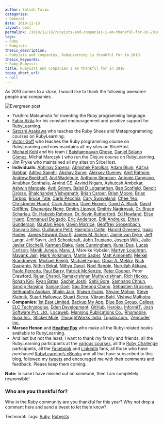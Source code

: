 ```yaml
---
author: Satish Talim
categories:
- General
date: 2010-12-18
layout: post
permalink: /2010/12/18/rubyists-and-companies-i-am-thankful-for-in-2010/
tags:
- Ruby
- Rubyists
thesis_description:
- Rubyists and Companies, RubyLearning is thankful for in 2010.
thesis_keywords:
- Ruby,Rubyists
title: Rubyists and Companies I am thankful for in 2010
topsy_short_url:
- null
---
```


<div>
  <p>
    As 2010 comes to a close, I would like to thank the following awesome people and companies.
  </p>
  
  <p>
    <img class="alignright" src='http://rubylearning.com/images/evergreen2.jpg' style="border: 0px none ;" alt="Evergreen post" title="Evergreen post" />
  </p>
  
  <ul>
    <li>
      Yukihiro Matsumoto for inventing the Ruby programming language.
    </li>
    <li>
      <a href="http://rubylearning.com/blog/2010/10/08/does-ror-deployment-deprive-you-of-your-sleep/">Fabio Akita</a> for his constant encouragement and positive support for RubyLearning.
    </li>
    <li>
      <a href="http://vgoff.posterous.com/">Satoshi Asakawa</a> who teaches the Ruby Shoes and Metaprogramming courses on RubyLearning.
    </li>
    <li>
      <a href="http://vgoff.posterous.com/">Victor Goff</a> who teaches the Ruby programming course on RubyLearning and now maintains all my sites on SliceHost.
    </li>
    <li>
      <a href="http://citizen428.net/">Michael Kohl</a> and his team ( <a href="http://twitter.com/ghoseb">Baishampayan Ghose</a>, <a href="http://twitter.com/deepbluelambda">Daniel Solano Gómez</a>, Michal Marczyk ) who run the Clojure course on RubyLearning.
    </li>
    <li>
      Jim Pryke who maintained all my sites on SliceHost.
    </li>
    <li>
      <b>Individuals</b>: <a href="mailto:asaxena@shipx.in">Abhinav Saxena</a>, <a href="mailto:abhishek@whol.ly">Abhishek Parolkar</a>, <a href="http://twitter.com/adamblum">Adam Blum</a>, <a href="mailto:aditya.babbar@webroar.in">Aditya Babbar</a>, <a href="mailto:asanghi@salaree.com">Aditya Sanghi</a>, <a href="mailto:akshay@ads4good.org">Akshay Surve</a>, <a href="http://rubylearning.com/blog/2009/12/22/aleksey-gureiev-winner-rpcfn-4/">Aleksey Gureiev</a>, <a href="http://rubylearning.com/blog/2010/03/18/amit-rathore-talks-to-rubylearnings-clojure-course-participants/">Amit Rathore</a>, <a href="http://rubylearning.com/blog/2010/07/29/clojure-a-chat-with-andrew-boekhoff/">Andrew Boekhoff</a>, <a href="mailto:anil@digitalcodes.org">Anil Wadghule</a>, <a href="http://github.com/Raynes/">Anthony Simpson</a>, <a href="http://twitter.com/acangiano">Antonio Cangiano</a>, <a href="mailto:anubhav@sokrati.com">Anubhav Sonthalia</a>, <a href="mailto:info@fedena.com">Arvind GS</a>, <a href="mailto:arvind@bubbleideas.com">Arvind Nigam</a>, <a href="mailto:ashutosh_ambekar@persistent.co.in">Ashutosh Ambekar</a>, <a href="mailto:rails@vectorbrook.com">Ashwin Mangale</a>, <a href="http://rubylearning.com/blog/2010/04/29/rpcfn-interactive-fiction-9/">Avdi Grimm</a>, <a href="mailto:info@spritle.com">Balaji D Loganathan</a>, <a href="http://rubylearning.com/blog/2010/12/15/getting-started-with-heroku/">Ben Scofield</a>, <a href="http://rubylearning.com/blog/2010/06/01/benoit-daloze-winner-rpcfn-9/">Benoit Daloze</a>, <a href="mailto:contactus@unitedprosperity.org">Bhalchander Vishwanath</a>, <a href="http://twitter.com/BrianCarper">Brian Carper</a>, <a href="http://twitter.com/ldm314">Brian Moore</a>, <a href="http://rubylearning.com/blog/2010/10/25/the-value-of-a-personal-bug-log/">Brian Tarbox</a>, <a href="http://rubylearning.com/blog/2008/11/25/little-known-ways-to-ruby-mastery-by-bruce-tate/">Bruce Tate</a>, <a href="http://carlopecchia.eu/">Carlo Pecchia</a>, <a href="mailto:cary@swoveland.com">Cary Swoveland</a>, <a href="http://rubylearning.com/blog/2010/11/02/how-does-one-use-design-patterns-in-ruby/">Chee Yeo</a>, <a href="http://twitter.com/chaupt">Christopher Haupt</a>, <a href="http://twitter.com/craigandera">Craig Andera</a>, <a href="http://rubylearning.com/blog/2010/11/08/do-you-know-resque/">Dave Hoover</a>, <a href="http://rubylearning.com/blog/2010/09/27/almost-everything-is-an-object-and-everything-is-almost-an-object/">David A. Black</a>, <a href="http://rubylearning.com/blog/2010/07/31/rpcfn-cycle-tracks-12/">David Griffiths</a>, <a href="http://blog.dhananjaynene.com/">Dhananjay Nene</a>, <a href="http://rubylearning.com/blog/2010/07/06/dmitry-lipovoi-winner-rpcfn-10/">Dmitry Lipovoi</a>, <a href="http://rubylearning.com/blog/2010/04/06/dmitiry-nagirnyak-winner-rpcfn-7/">Dmitriy Nagirnyak</a>, <a href="http://rubylearning.com/blog/2010/08/31/rpcfn-economics-101-13/">Dr. Bruce Scharlau</a>, <a href="mailto:habeeb@unitypeace.com">Dr. Habeeb Rahman</a>, <a href="http://rubylearning.com/blog/2010/11/08/how-does-your-code-smell/">Dr. Kevin Rutherford</a>. <a href="http://rubylearning.com/blog/2010/11/03/do-you-understand-rubys-objects-messages-and-blocks/">Ed Howland</a>, <a href="http://rubylearning.com/blog/2010/06/28/rpcfn-the-game-of-life-11/">Elise Huard</a>, <a href="http://twitter.com/#!/chischaschos">Emmanuel Delgado</a>, <a href="http://rubylearning.com/blog/2010/11/17/does-ruby-have-too-many-equality-tests/">Eric Anderson</a>, <a href="http://rubylearning.com/blog/2010/11/24/how-does-one-effectively-combine-ruby-with-git-for-source-control/">Erik Andrejko</a>, <a href="http://rubylearning.com/blog/2010/12/21/being-awesome-with-the-mongodb-ruby-driver/">Ethan Gunderson</a>, <a href="http://joshsoftware.com/">Gautam Rege</a>, <a href="http://rubylearning.com/blog/2010/11/23/dont-know-metaprogramming-in-ruby/">Gavin Morrice</a>, <a href="http://rubylearning.com/blog/2010/09/20/how-to-learn-ruby-or-any-programming-language/">Geoffrey Grosenbach</a>, <a href="http://rubylearning.com/blog/2010/12/14/ruby-gems-%E2%80%94-what-why-and-how/">Gonçalo Silva</a>, <a href="http://rubylearning.com/blog/2010/02/26/guillaume-petit-winner-rpcfn-6/">Guillaume Petit</a>, <a href="http://rubylearning.com/blog/2010/10/12/hampton-catlin-on-haml/">Hampton Catlin</a>, <a href="http://rubylearning.com/blog/2010/10/05/outside-in-development/">Harold Gimenez</a>, <a href="http://twitter.com/ihodes">Isaac Hodes</a>, <a href="http://rubylearning.com/blog/2010/02/23/rpcfn-broadsides-7/">James Edward Gray II</a>, <a href="http://rubylearning.com/blog/2010/10/18/do-you-enjoy-your-code-quality/">James M. Schorr</a>, <a href="http://rubylearning.com/blog/2010/04/07/rpcfn-xml-transformer-8/">Jamie van Dyke</a>, <a href="http://rubylearning.com/blog/2010/12/08/my-ruby-regrets/">Jeff Langr</a>, Jeff Savin, <a href="http://rubylearning.com/blog/2010/09/22/14-ways-to-have-fun-coding-ruby/">Jeff Schoolcraft</a>, <a href="http://rubylearning.com/blog/2010/01/26/rpcfn-fair-distribution-6/">John Trupiano</a>, <a href="http://rubylearning.com/blog/2010/10/01/rpcfn-japanese-mosaic-problem-14/">Joseph Wilk</a>, <a href="http://rubylearning.com/blog/2010/09/24/so-youre-new-to-ruby/">Julio Javier Cicchelli</a>, <a href="http://rubylearning.com/blog/2010/09/23/incorporating-web-apis-to-spark-computer-programming-exercises/">Karmen Blake</a>, <a href="mailto:cn.kate1@gmail.com">Kate Cunningham</a>, <a href="http://twitter.com/makuchaku">Kunal Dua</a>, <a href="http://rufy.com/">Lucas Carlson</a>, <a href="mailto:manik@vinsol.com">Manik Juneja</a>, <a href="http://www.manu-j.com/">Manu J</a>, Mareike Hybsier, <a href="http://rubylearning.com/blog/2010/10/01/an-introduction-to-eventmachine-and-how-to-avoid-callback-spaghetti/">Martyn Loughran</a>, <a href="http://twitter.com/makuchaku">Mayank Jain</a>, <a href="http://www.ociweb.com/">Mark Volkmann</a>, <a href="http://rubylearning.com/blog/2010/09/29/an-introduction-to-desktop-apps-with-ruby/">Martin Sadler</a>, <a href="http://rubylearning.com/blog/2010/09/28/the-ruby-movement/">Matt Aimonetti</a>, <a href="http://twitter.com/kotarak">Meikel Brandmeyer</a>, <a href="http://rubylearning.com/blog/2010/11/30/how-do-i-build-dsls-with-yield-and-instance_eval/">Michael Bleigh</a>, <a href="http://rubylearning.com/blog/2010/03/10/michael-fogus-talks-to-rubylearnings-clojure-course-participants/">Michael Fogus</a>, <a href="http://rubylearning.com/blog/2010/11/16/why-use-single-sign-in-solutions-in-rails/">Omar A. Mekky</a>, <a href="http://rubylearning.com/blog/2010/10/06/gem-sawyer-modern-day-ruby-warrior/">Nick Quaranto</a>, <a href="mailto:ebukuluv@gmail.com">Nithin Bekal</a>, <a href="mailto:nithya@muziboo.com/">Nithya Dayal</a>, <a href="http://rubylearning.com/blog/2010/09/30/the-testing-mindset/">Noel Rappin</a>, <a href="http://twitter.com/nakkaya">Nurullah Akkaya</a>, <a href="http://rubylearning.com/blog/2010/10/07/do-you-know-rubys-chainsaw-method/">Paolo Perrotta</a>, <a href="http://rubylearning.com/blog/2010/04/29/paul-barry-winner-rpcfn-8/">Paul Barry</a>, <a href="http://rubylearning.com/blog/2010/01/21/patrick-mckenzie-winner-rpcfn-5/">Patrick McKenzie</a>, <a href="http://rubylearning.com/blog/2009/12/27/rpcfn-mazes-5/">Peter Cooper</a>, Peter Crawford, <a href="mailto:chandi.rajan@gmail.com">Rajan Chandi</a>, <a href="http://twitter.com/vu3rdd">Ramakrishnan Muthukrishnan</a>, <a href="http://rubylearning.com/blog/2010/04/06/rich-hickey-talks-to-rubylearnings-clojure-course-participants/">Rich Hickey</a>, <a href="mailto:rohan@bumsonthesaddle.com">Rohan Kini</a>, <a href="http://rubylearning.com/blog/2010/05/25/rpcfn-business-hours-10/">Ryan Bates</a>, <a href="mailto:sachin.joshi@ideaclay.com">Sachin Joshi</a>, <a href="mailto:sahilgore@gmail.com">Sahil Gore</a>, <a href="http://twitter.com/samnangchhun">Samnang Chhun</a>, <a href="http://www.funonrails.com/">Sandip Ransing</a>, <a href="mailto:sanjay@mustseeindia.com">Sanjay Goel</a>, <a href="http://rubylearning.com/blog/2010/09/21/writing-modular-web-applications-with-rack/">Sau Sheong Chang</a>, <a href="https://twitter.com/sebgrosjean">Sébastien Grosjean</a>, <a href="http://joshsoftware.com/">Sethupathi Asokan</a>, <a href="mailto:shalin@tenmiles.com">Shalin Jain</a>, <a href="mailto:hrafn@hrafnsvartr.com">Shawn Evans</a>, <a href="mailto:shyammohankanojia@gmail.com">Shyam Mohan</a>, <a href="http://rubylearning.com/blog/2010/12/20/how-do-i-keep-multiple-ruby-projects-separate/">Steve Klabnik</a>, <a href="http://rubylearning.com/blog/2010/03/10/stuart-halloway-talks-to-rubylearnings-clojure-course-participants/">Stuart Halloway</a>, <a href="http://twitter.com/stuartsierra">Stuart Sierra</a>, <a href="mailto:info@sysblitz.com">Vikram Bahl</a>, <a href="mailto:vishwam@mangospring.com">Vishwa Malhotra</a>
    </li>
    <li>
      <b>Companies</b>: <a href="http://www.1steasy.com/">1st East Limited</a>, <a href="http://backupmyapp.com/">Backup My App</a>, <a href="http://www.blueboxgrp.com/?utm_source=rubylearning&#038;utm_medium=blog&#038;utm_campaign=rubylearning">Blue Box Group</a>, <a href="http://devver.net/caliper">Caliper</a>, <a href="http://web.elctech.com/">ELC Technologies</a>, <a href="http://edendevelopment.co.uk/">Eden Development</a>, <a href="https://github.com/">GitHub</a>, <a href="http://heroku.com/">Heroku</a>, <a href="http://www.informit.com/promotions/promotion.aspx?promo=135393">InformIT</a>, <a href="http://joshsoftware.com/index.html">Josh Software Pvt. Ltd.</a>, <a href="http://www.locaweb.com/default.html?utm_campaign=Rails&#038;utm_source=rubylearning&#038;utm_medium=quadrado">Locaweb</a>, <a href="http://www.manning.com/">Manning Publications Co.</a>, <a href="http://rhomobile.com/">Rhomobile</a>, <a href="http://runa.com/">Runa Inc.</a>, <a href="http://www.stickermule.com/">Sticker Mule</a>, <a href="http://www.thoughtworker.com/">ThoughtWorks India</a>, <a href="http://tupalo.com/">Tupalo.com.</a>, <a href="http://zencoder.com/">Zencoder Inc.</a>
    </li>
    <li>
      <strong>Marsee Henon</strong> and <strong><a href="http://twitter.com/#!/heather_fox">Heather Fox</a></strong> who make all the Ruby-related books available to RubyLearning.
    </li>
    <li>
      And last but not the least, I want to thank my family and friends, all the RubyLearning participants at the <a href="http://rubylearning.org/">various courses</a>, all the <a href="http://ruby-challenge.rubylearning.org/">Ruby Challenge</a> participants, all the <a href="http://www.facebook.com/rubylearning">Facebook</a> and <a href="http://www.linkedin.com/company/rubylearning">LinkedIn</a> fans, all those who have purchased <a href="http://rubylearning.com/blog/ebooks/">RubyLearning&#8217;s eBooks</a> and all that have subscribed to this blog, followed my <a href="http://twitter.com/#!/indianguru">tweets</a> and encouraged me with their comments and feedback. Please keep them coming.
    </li>
  </ul>
  
  <p>
    <b>Note:</b> In case I have missed out on someone, then I am completely responsible!
  </p>
  
  <h3>
    Who are you thankful for?
  </h3>
  
  <p class="note">
    Who in the Ruby community are you thankful for this year? Why not drop a comment here and send a tweet to let them know?
  </p>
</div>

Technorati Tags: <a href="http://technorati.com/tag/Ruby" rel="tag">Ruby</a>, <a href="http://technorati.com/tag/Rubyists" rel="tag">Rubyists</a>
